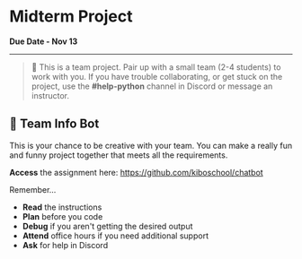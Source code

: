 # Midterm Project

**Due Date - Nov 13**

---
> 👥 This is a team project. Pair up with a small team (2-4 students) to work with you.
> If you have trouble collaborating, or get stuck on the project, use the **#help-python** channel in Discord or message an instructor.

## 🤖 Team Info Bot

This is your chance to be creative with your team. You can make a really fun and funny project together that meets all the requirements.

**Access** the assignment here: https://github.com/kiboschool/chatbot

Remember...

- **Read** the instructions
- **Plan** before you code
- **Debug** if you aren't getting the desired output
- **Attend** office hours if you need additional support
- **Ask** for help in Discord
